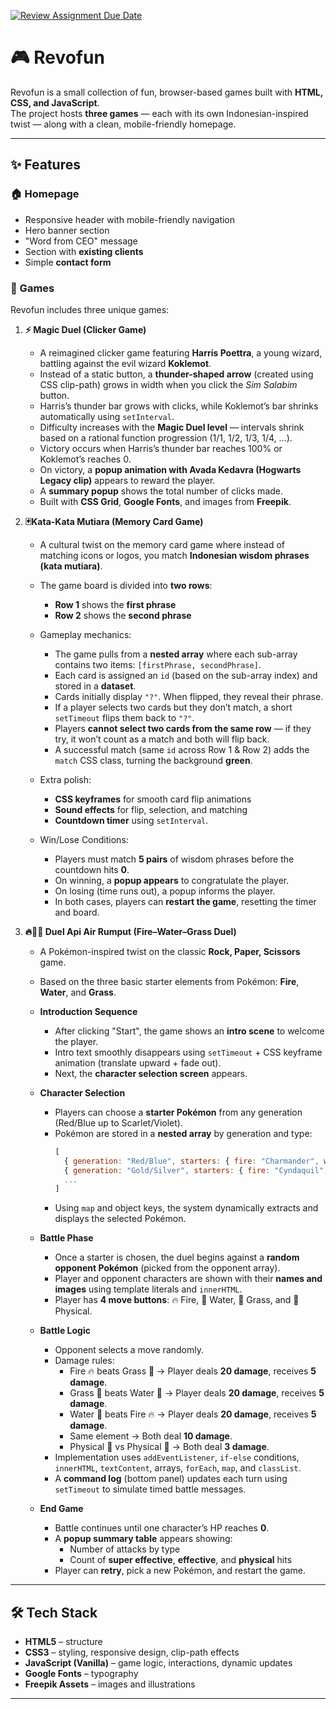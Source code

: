 [![Review Assignment Due Date](https://classroom.github.com/assets/deadline-readme-button-22041afd0340ce965d47ae6ef1cefeee28c7c493a6346c4f15d667ab976d596c.svg)](https://classroom.github.com/a/pUNCiVii)


# 🎮 Revofun

Revofun is a small collection of fun, browser-based games built with **HTML, CSS, and JavaScript**.  
The project hosts **three games** — each with its own Indonesian-inspired twist — along with a clean, mobile-friendly homepage.

---

## ✨ Features

### 🏠 Homepage
- Responsive header with mobile-friendly navigation  
- Hero banner section  
- "Word from CEO" message  
- Section with **existing clients**  
- Simple **contact form**  

### 🎲 Games
Revofun includes three unique games:

1. **⚡ Magic Duel (Clicker Game)**  
   - A reimagined clicker game featuring **Harris Poettra**, a young wizard, battling against the evil wizard **Koklemot**.  
   - Instead of a static button, a **thunder-shaped arrow** (created using CSS clip-path) grows in width when you click the *Sim Salabim* button.  
   - Harris’s thunder bar grows with clicks, while Koklemot’s bar shrinks automatically using `setInterval`.  
   - Difficulty increases with the **Magic Duel level** — intervals shrink based on a rational function progression (1/1, 1/2, 1/3, 1/4, ...).  
   - Victory occurs when Harris’s thunder bar reaches 100% or Koklemot’s reaches 0.  
   - On victory, a **popup animation with Avada Kedavra (Hogwarts Legacy clip)** appears to reward the player.  
   - A **summary popup** shows the total number of clicks made.  
   - Built with **CSS Grid**, **Google Fonts**, and images from **Freepik**.

2. **🃏Kata-Kata Mutiara (Memory Card Game)**  
   - A cultural twist on the memory card game where instead of matching icons or logos, you match **Indonesian wisdom phrases (kata mutiara)**.  
   - The game board is divided into **two rows**:  
     - **Row 1** shows the **first phrase**  
     - **Row 2** shows the **second phrase**  
   - Gameplay mechanics:  
     - The game pulls from a **nested array** where each sub-array contains two items: `[firstPhrase, secondPhrase]`.  
     - Each card is assigned an `id` (based on the sub-array index) and stored in a **dataset**.  
     - Cards initially display `"?"`. When flipped, they reveal their phrase.  
     - If a player selects two cards but they don’t match, a short `setTimeout` flips them back to `"?"`.  
     - Players **cannot select two cards from the same row** — if they try, it won’t count as a match and both will flip back.  
     - A successful match (same `id` across Row 1 & Row 2) adds the `match` CSS class, turning the background **green**.  

   - Extra polish:  
     - **CSS keyframes** for smooth card flip animations  
     - **Sound effects** for flip, selection, and matching  
     - **Countdown timer** using `setInterval`.  

   - Win/Lose Conditions:  
     - Players must match **5 pairs** of wisdom phrases before the countdown hits **0**.  
     - On winning, a **popup appears** to congratulate the player.  
     - On losing (time runs out), a popup informs the player.  
     - In both cases, players can **restart the game**, resetting the timer and board. 

3. **🔥🌊🌱 Duel Api Air Rumput (Fire–Water–Grass Duel)**  
   - A Pokémon-inspired twist on the classic **Rock, Paper, Scissors** game.  
   - Based on the three basic starter elements from Pokémon: **Fire**, **Water**, and **Grass**.  

   - **Introduction Sequence**  
     - After clicking "Start", the game shows an **intro scene** to welcome the player.  
     - Intro text smoothly disappears using `setTimeout` + CSS keyframe animation (translate upward + fade out).  
     - Next, the **character selection screen** appears.  

   - **Character Selection**  
     - Players can choose a **starter Pokémon** from any generation (Red/Blue up to Scarlet/Violet).  
     - Pokémon are stored in a **nested array** by generation and type:  
       ```js
       [
         { generation: "Red/Blue", starters: { fire: "Charmander", water: "Squirtle", grass: "Bulbasaur" } },
         { generation: "Gold/Silver", starters: { fire: "Cyndaquil", water: "Totodile", grass: "Chikorita" } },
         ...
       ]
       ```  
     - Using `map` and object keys, the system dynamically extracts and displays the selected Pokémon.  

   - **Battle Phase**  
     - Once a starter is chosen, the duel begins against a **random opponent Pokémon** (picked from the opponent array).  
     - Player and opponent characters are shown with their **names and images** using template literals and `innerHTML`.  
     - Player has **4 move buttons**: 🔥 Fire, 🌊 Water, 🌱 Grass, and 👊 Physical.  

   - **Battle Logic**  
     - Opponent selects a move randomly.  
     - Damage rules:  
       - Fire 🔥 beats Grass 🌱 → Player deals **20 damage**, receives **5 damage**.  
       - Grass 🌱 beats Water 🌊 → Player deals **20 damage**, receives **5 damage**.  
       - Water 🌊 beats Fire 🔥 → Player deals **20 damage**, receives **5 damage**.  
       - Same element → Both deal **10 damage**.  
       - Physical 👊 vs Physical 👊 → Both deal **3 damage**.  
     - Implementation uses `addEventListener`, `if-else` conditions, `innerHTML`, `textContent`, arrays, `forEach`, `map`, and `classList`.  
     - A **command log** (bottom panel) updates each turn using `setTimeout` to simulate timed battle messages.  

   - **End Game**  
     - Battle continues until one character’s HP reaches **0**.  
     - A **popup summary table** appears showing:  
       - Number of attacks by type  
       - Count of **super effective**, **effective**, and **physical** hits  
     - Player can **retry**, pick a new Pokémon, and restart the game.

---

## 🛠️ Tech Stack
- **HTML5** – structure  
- **CSS3** – styling, responsive design, clip-path effects  
- **JavaScript (Vanilla)** – game logic, interactions, dynamic updates  
- **Google Fonts** – typography  
- **Freepik Assets** – images and illustrations  

---